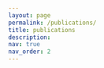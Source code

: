 ```yaml
---
layout: page
permalink: /publications/
title: publications
description: 
nav: true
nav_order: 2
---
```


<!-- _pages/publications.md -->
<div class="publications">

<!-- {% bibliography %} -->

</div>
